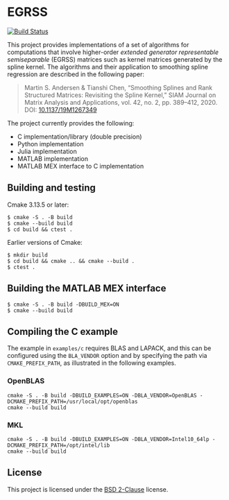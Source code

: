 # EGRSS

[![Build Status](https://travis-ci.org/martinandersen/EGRSS.svg?branch=master)](https://travis-ci.org/martinandersen/EGRSS)

This project provides implementations of a set of algorithms for computations that involve higher-order *extended generator representable semiseparable* (EGRSS) matrices such as kernel matrices generated by the spline kernel. The algorithms and their application to smoothing spline regression are described in the following paper:

> Martin S. Andersen & Tianshi Chen, “Smoothing Splines and Rank
> Structured Matrices: Revisiting the Spline Kernel,” SIAM Journal on
> Matrix Analysis and Applications, vol. 42, no. 2,
> pp. 389–412, 2020.
> DOI: [10.1137/19M1267349](http://dx.doi.org/10.1137/19M1267349)

The project currently provides the following:

- C implementation/library (double precision)
- Python implementation
- Julia implementation
- MATLAB implementation
- MATLAB MEX interface to C implementation

## Building and testing

Cmake 3.13.5 or later:

```
$ cmake -S . -B build
$ cmake --build build
$ cd build && ctest .
```

Earlier versions of Cmake:

```
$ mkdir build
$ cd build && cmake .. && cmake --build .
$ ctest .
```

## Building the MATLAB MEX interface

```
$ cmake -S . -B build -DBUILD_MEX=ON
$ cmake --build build
```

## Compiling the C example

The example in `examples/c` requires BLAS and LAPACK, and this can be configured using the `BLA_VENDOR` option and by specifying the path via `CMAKE_PREFIX_PATH`, as illustrated in the following examples.

### OpenBLAS

```
cmake -S . -B build -DBUILD_EXAMPLES=ON -DBLA_VENDOR=OpenBLAS -DCMAKE_PREFIX_PATH=/usr/local/opt/openblas
cmake --build build
```

### MKL

```
cmake -S . -B build -DBUILD_EXAMPLES=ON -DBLA_VENDOR=Intel10_64lp -DCMAKE_PREFIX_PATH=/opt/intel/lib
cmake --build build
```

## License

This project is licensed under the [BSD 2-Clause](LICENSE) license.
